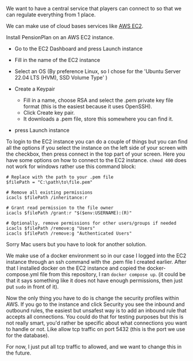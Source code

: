 ﻿We want to have a central service that players can connect to so that we can regulate everything from 1 place.

We can make use of cloud bases services like [AWS EC2](https://aws.amazon.com/ec2/).

Install PensionPlan on an AWS EC2 instance.

- Go to the EC2 Dashboard and press Launch instance
- Fill in the name of the EC2 instance
- Select an OS (By preference Linux, so I chose for the 'Ubuntu Server 22.04 LTS (HVM), SSD Volume Type' )

- Create a Keypair
    - Fill in a name, choose RSA and select the .pem private key file format (this is the easiest because it uses OpenSSH).
    - Click Create key pair.
    - It downloads a .pem file, store this somewhere you can find it.

- press Launch instance

To login to the EC2 instance you can do a couple of things but you can find all the options if you select the instance on the left side of your screen with the checkbox, then press connect in the top part of your screen.
Here you have some options on how to connect to the EC2 instance.
```chmod 400``` does not work for windows rather use this command block:
```
# Replace with the path to your .pem file
$filePath = "C:\path\to\file.pem"

# Remove all existing permissions
icacls $filePath /inheritance:r

# Grant read permission to the file owner
icacls $filePath /grant:r "$($env:USERNAME):(R)"

# Optionally, remove permissions for other users/groups if needed
icacls $filePath /remove:g "Users"
icacls $filePath /remove:g "Authenticated Users"
```
Sorry Mac users but you have to look for another solution.

We make use of a docker environment so in our case I logged into the EC2 instance through an ssh command with the .pem file I created earlier.
After that I installed docker on the EC2 instance and copied the docker-compose.yml file from this repository, I ran ```docker compose up```.
(it could be that it says something like it does not have enough permissions, then just put ```sudo``` in front of it).

Now the only thing you have to do is change the security profiles within AWS.
If you go to the instance and click Security you see the inbound and outbound rules, the easiest but unsafest way is to add an inbound rule that accepts all connections.
You could do that for testing purposes but this is not really smart, you'd rather be specific about what connections you want to handle or not.
Like allow tcp traffic on port 5432 (this is the port we use for the database).

For now, I just put all tcp traffic to allowed, and we want to change this in the future.